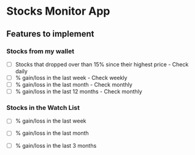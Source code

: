 # Stocks Monitor App

## Features to implement

### Stocks from my wallet

-[ ] Stocks that dropped over than 15% since their highest price - Check daily
-[ ] % gain/loss in the last week - Check weekly
-[ ] % gain/loss in the last month - Check monthly
-[ ] % gain/loss in the last 12 months - Check monthly

### Stocks in the Watch List

-[ ] % gain/loss in the last week
-[ ] % gain/loss in the last month
-[ ] % gain/loss in the last 3 months



